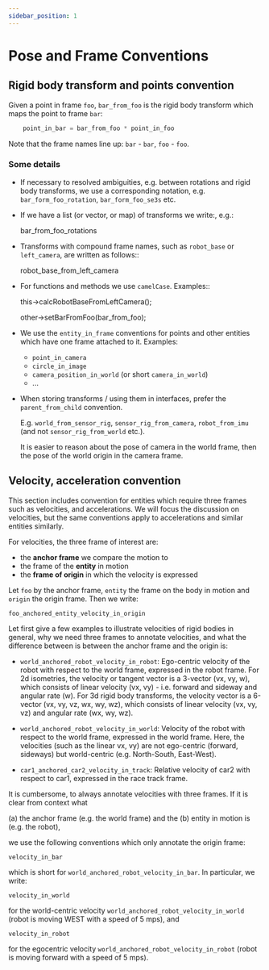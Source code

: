 ```yaml
---
sidebar_position: 1
---
```


# Pose and Frame Conventions


## Rigid body transform and points convention

Given a point in frame ``foo``, ``bar_from_foo`` is the rigid body
transform which maps the point to frame ``bar``:

```cpp
    point_in_bar = bar_from_foo * point_in_foo
```

Note that the frame names line up: ``bar`` - ``bar``, ``foo`` - ``foo``.

### Some details

 - If necessary to resolved ambiguities, e.g. between rotations and rigid
   body transforms, we use a corresponding notation, e.g.
   ``bar_form_foo_rotation``, ``bar_form_foo_se3s`` etc.

 - If we have a list (or vector, or map) of transforms we write:, e.g.:

      bar_from_foo_rotations

 - Transforms with compound frame names, such as ``robot_base`` or
   ``left_camera``, are written as follows::

      robot_base_from_left_camera

 - For functions and methods we use ``camelCase``. Examples::

      this->calcRobotBaseFromLeftCamera();

      other->setBarFromFoo(bar_from_foo);

 - We use the ``entity_in_frame`` conventions for points and other entities
   which have one frame attached to it. Examples:

   * ``point_in_camera``
   * ``circle_in_image``
   * ``camera_position_in_world`` (or short ``camera_in_world``)
   * ...

  - When storing transforms / using them in interfaces, prefer the
    ``parent_from_child`` convention.

    E.g. ``world_from_sensor_rig``, ``sensor_rig_from_camera``,
    ``robot_from_imu`` (and not ``sensor_rig_from_world`` etc.).

    It is easier to reason about the pose of camera in the world frame, then
    the pose of the world origin in the camera frame.

## Velocity, acceleration convention

This section includes convention for entities which require three frames such
as velocities, and accelerations. We will focus the discussion on velocities,
but the same conventions apply to accelerations and similar entities similarly.

For velocities, the three frame of interest are:
  - the **anchor frame** we compare the motion to
  - the frame of the **entity** in motion
  - the **frame of origin** in which the velocity is expressed


Let ``foo`` by the anchor frame, ``entity`` the frame on the body in motion
and ``origin`` the origin frame.
Then we write:

```
foo_anchored_entity_velocity_in_origin
```

Let first give a few examples to illustrate velocities of rigid bodies in
general, why we need three frames to annotate velocities, and what the
difference between is between the anchor frame and the origin is:


- ``world_anchored_robot_velocity_in_robot``: Ego-centric velocity of the robot
  with respect to the world frame, expressed in the robot frame. For 2d
  isometries, the velocity or tangent vector is a 3-vector (vx, vy, w),
  which consists of linear velocity (vx, vy) - i.e. forward and sideway and
  angular rate (w). For 3d rigid body transforms, the velocity vector is a
  6-vector (vx, vy, vz, wx, wy, wz), which consists of linear velocity (vx,
  vy, vz) and angular rate (wx, wy, wz).

- ``world_anchored_robot_velocity_in_world``: Velocity of the
  robot with respect to the world frame, expressed in the world frame. Here,
  the velocities (such as the linear vx, vy) are not ego-centric
  (forward, sideways) but world-centric (e.g. North-South, East-West).

- ``car1_anchored_car2_velocity_in_track``: Relative velocity of car2 with
  respect to car1, expressed in the race track frame.

It is cumbersome, to always annotate velocities with three frames. If it is
clear from context what

  (a) the anchor frame (e.g. the world frame) and the
  (b) entity in motion is (e.g. the robot),

we use the following conventions which only annotate the origin frame:

```
velocity_in_bar
```

which is short for ``world_anchored_robot_velocity_in_bar``. In particular,
we write:

```
velocity_in_world
```

for the world-centric velocity ``world_anchored_robot_velocity_in_world ``
(robot is moving WEST with a speed of 5 mps), and

```
velocity_in_robot
```

for the egocentric velocity ``world_anchored_robot_velocity_in_robot`` (robot is
moving forward with a speed of 5 mps).
